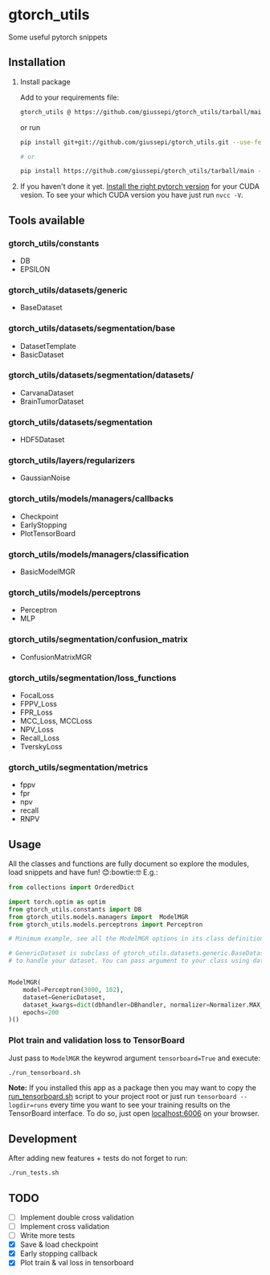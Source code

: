 # gtorch_utils

Some useful pytorch snippets

## Installation

1. Install package

	Add to your requirements file:

	``` bash
	gtorch_utils @ https://github.com/giussepi/gtorch_utils/tarball/main
	```

	or run

	``` bash
	pip install git+git://github.com/giussepi/gtorch_utils.git --use-feature=2020-resolver --no-cache-dir

	# or

	pip install https://github.com/giussepi/gtorch_utils/tarball/main --use-feature=2020-resolver --no-cache-dir
	```

2. If you haven't done it yet. [Install the right pytorch version](https://pytorch.org/) for your CUDA vesion. To see your which CUDA version you have just run `nvcc -V`.

## Tools available
### gtorch_utils/constants
- DB
- EPSILON

### gtorch_utils/datasets/generic
- BaseDataset

### gtorch_utils/datasets/segmentation/base
- DatasetTemplate
- BasicDataset

### gtorch_utils/datasets/segmentation/datasets/
- CarvanaDataset
- BrainTumorDataset

### gtorch_utils/datasets/segmentation
- HDF5Dataset

### gtorch_utils/layers/regularizers
- GaussianNoise

### gtorch_utils/models/managers/callbacks
- Checkpoint
- EarlyStopping
- PlotTensorBoard

### gtorch_utils/models/managers/classification
- BasicModelMGR

### gtorch_utils/models/perceptrons
- Perceptron
- MLP

### gtorch_utils/segmentation/confusion_matrix
- ConfusionMatrixMGR

### gtorch_utils/segmentation/loss_functions
- FocalLoss
- FPPV_Loss
- FPR_Loss
- MCC_Loss, MCCLoss
- NPV_Loss
- Recall_Loss
- TverskyLoss

### gtorch_utils/segmentation/metrics
- fppv
- fpr
- npv
- recall
- RNPV

## Usage

All the classes and functions are fully document so explore the modules, load snippets and have fun! :blush::bowtie::nerd_face: E.g.:

```python
from collections import OrderedDict

import torch.optim as optim
from gtorch_utils.constants import DB
from gtorch_utils.models.managers import  ModelMGR
from gtorch_utils.models.perceptrons import Perceptron

# Minimum example, see all the ModelMGR options in its class definition at gtorch_utils/models/managers.py.

# GenericDataset is subclass of gtorch_utils.datasets.generic.BaseDataset that you must implement
# to handle your dataset. You can pass argument to your class using dataset_kwargs


ModelMGR(
    model=Perceptron(3000, 102),
    dataset=GenericDataset,
    dataset_kwargs=dict(dbhandler=DBhandler, normalizer=Normalizer.MAX_NORM, val_size=.1),
    epochs=200
)()
```

### Plot train and validation loss to TensorBoard

Just pass to `ModelMGR` the keywrod argument `tensorboard=True` and execute:

```bash
./run_tensorboard.sh
```

**Note:** If you installed this app as a package then you may want to copy the [run_tensorboard.sh](https://github.com/giussepi/gtorch_utils/blob/main/run_tensorboard.sh) script to your project root or just run `tensorboard --logdir=runs` every time you want to see your training results on the TensorBoard interface. To do so, just open [localhost:6006](http://localhost:6006/) on your browser.


## Development

After adding new features + tests do not forget to run:

``` bash
./run_tests.sh
```

## TODO

- [ ] Implement double cross validation
- [ ] Implement cross validation
- [ ] Write more tests
- [x] Save & load checkpoint
- [x] Early stopping callback
- [x] Plot train & val loss in tensorboard
